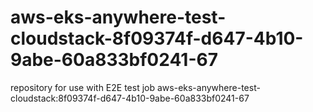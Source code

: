 # aws-eks-anywhere-test-cloudstack-8f09374f-d647-4b10-9abe-60a833bf0241-67
repository for use with E2E test job aws-eks-anywhere-test-cloudstack:8f09374f-d647-4b10-9abe-60a833bf0241-67
